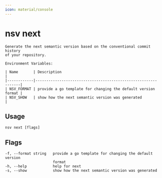 ```yaml
---
icon: material/console
---
```


# nsv next

```{ .text .no-select .no-copy }
Generate the next semantic version based on the conventional commit history
of your repository.

Environment Variables:

| Name       | Description                                                   |
|------------|---------------------------------------------------------------|
| NSV_FORMAT | provide a go template for changing the default version format |
| NSV_SHOW   | show how the next semantic version was generated              |
```

## Usage

```{ .text .no-select .no-copy }
nsv next [flags]
```

## Flags

```{ .text .no-select .no-copy }
-f, --format string   provide a go template for changing the default version
                      format
-h, --help            help for next
-s, --show            show how the next semantic version was generated
```
